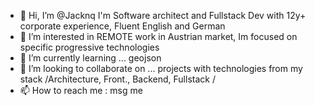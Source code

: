 - 👋 Hi, I’m @Jacknq I'm Software architect and Fullstack Dev with 12y+ corporate experience, Fluent English and German
- 👀 I’m interested in REMOTE work in Austrian market, Im focused on specific progressive technologies
- 🌱 I’m currently learning ... geojson
- 💞️ I’m looking to collaborate on ... projects with technologies from my stack /Architecture, Front., Backend, Fullstack /
- 📫 How to reach me : msg me

<!---
Jacknq/Jacknq is a ✨ special ✨ repository because its `README.md` (this file) appears on your GitHub profile.
You can click the Preview link to take a look at your changes.
--->
